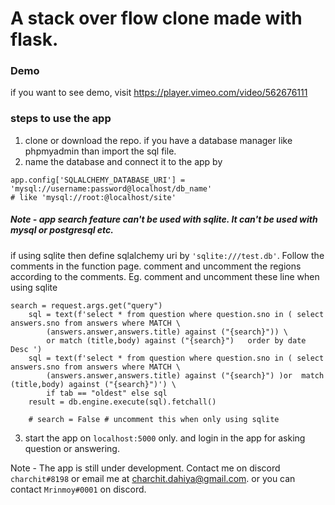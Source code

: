 # A stack over flow clone made with flask. 

### Demo
if you want to see demo, visit https://player.vimeo.com/video/562676111

### steps to use the app 
1. clone or download the repo. if you have a database manager like phpmyadmin than import the sql file.
2. name the database and connect it to the app by  
```
app.config['SQLALCHEMY_DATABASE_URI'] =   'mysql://username:password@localhost/db_name' 
# like 'mysql://root:@localhost/site' 
```

##### Note - app search feature can't be used with sqlite. It can't be used with mysql or postgresql etc.

if using sqlite then define sqlalchemy uri by `'sqlite:///test.db'`. Follow the comments in the function page. 
comment and uncomment the regions according to the comments. Eg. comment  and uncomment these line when using sqlite
```
search = request.args.get("query")
    sql = text(f'select * from question where question.sno in ( select answers.sno from answers where MATCH \
        (answers.answer,answers.title) against ("{search}")) \
        or match (title,body) against ("{search}")   order by date Desc ')
    sql = text(f'select * from question where question.sno in ( select answers.sno from answers where MATCH \
        (answers.answer,answers.title) against ("{search}") )or  match (title,body) against ("{search}")') \
        if tab == "oldest" else sql
    result = db.engine.execute(sql).fetchall()
    
    # search = False # uncomment this when only using sqlite
```
3. start the app on `localhost:5000` only. and login in the app for asking question or answering. 

Note - The app is still under development.
Contact me on discord `charchit#8198` or email me at charchit.dahiya@gmail.com.
or you can contact `Mrinmoy#0001` on discord.
